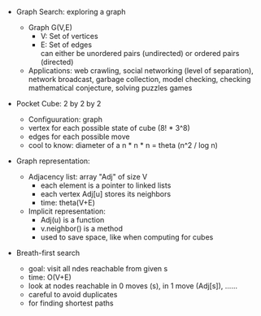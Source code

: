- Graph Search: exploring a graph
  - Graph G(V,E)
    - V: Set of vertices
    - E: Set of edges <br>
      can either be unordered pairs (undirected) or ordered pairs (directed)
  - Applications: web crawling, social networking (level of separation),
    network broadcast, garbage collection, model checking, checking mathematical conjecture,
    solving puzzles games

- Pocket Cube: 2 by 2 by 2
  - Configuuration: graph
  - vertex for each possible state of cube (8! * 3^8)
  - edges for each possible move
  - cool to know: diameter of a n * n * n = theta (n^2 / log n)

- Graph representation:
  - Adjacency list: array "Adj" of size V
    - each element is a pointer to linked lists
    - each vertex Adj[u] stores its neighbors
    - time: theta(V+E)
  - Implicit representation:
    - Adj(u) is a function
    - v.neighbor() is a method
    - used to save space, like when computing for cubes
   
- Breath-first search
  - goal: visit all ndes reachable from given s
  - time: O(V+E)
  - look at nodes reachable in 0 moves (s), in 1 move (Adj[s]), ......
  - careful to avoid duplicates
  - for finding shortest paths
  
